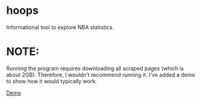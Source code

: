 # hoops
Informational tool to explore NBA statistics.

# NOTE:

Running the program requires downloading all scraped pages (which is about 2GB). Therefore, I wouldn't recommend running it. I've added a demo to show how it would typically work.


[Demo](https://i.imgur.com/Wa3Hy5W.mp4)
